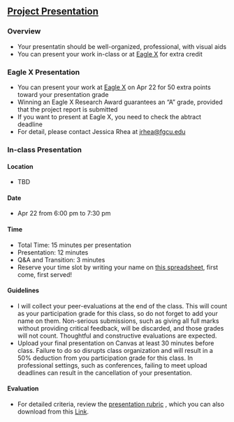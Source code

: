 ## [Project Presentation](https://aselshall.github.io/pr/hw/presentation)

### Overview 
- Your presentatin should be well-organized, professional, with visual aids
- You can present your work in-class or at [Eagle X](https://www.fgcu.edu/eaglex) for extra credit

### Eagle X Presentation
- You can present your work at [Eagle X](https://www.fgcu.edu/eaglex) on Apr 22 for 50 extra points toward your presentation grade
- Winning an Eagle X Research Award guarantees an “A” grade, provided that the project report is submitted
- If you want to present at Eagle X, you need to check the abtract deadline
- For detail, please contact Jessica Rhea at jrhea@fgcu.edu 

### In-class Presentation 

#### Location
- TBD 

#### Date 
- Apr 22 from 6:00 pm to 7:30 pm 

#### Time  
- Total Time: 15 minutes per presentation
- Presentation: 12 minutes
- Q&A and Transition: 3 minutes
- Reserve your time slot by writing your name on [this spreadsheet](https://docs.google.com/spreadsheets/d/1G-99MJ8G02TWRa-Wj1ddzGLvPtAC-wa310zh5G30alo/edit?usp=sharing), first come, first served!

#### Guidelines
- I will collect your peer-evaluations at the end of the class. This will count as your participation grade for this class, so do not forget to add your name on them. Non-serious submissions, such as giving all full marks without providing critical feedback, will be discarded, and those grades will not count. Thoughtful and constructive evaluations are expected.
- Upload your final presentation on Canvas at least 30 minutes before class. Failure to do so disrupts class organization and will result in a 50% deduction from you participation grade for this class. In professional settings, such as conferences, failing to meet upload deadlines can result in the cancellation of your presentation.

#### Evaluation
- For detailed criteria, review the [presentation rubric](https://aselshall.github.io/rm/hw/presentation-rubric) , which you can also download from this [Link](https://aselshall.github.io/rm/hw/Presentation%20rubric.docx).

